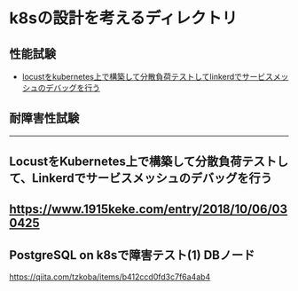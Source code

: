 # k8sの設計を考えるディレクトリ

## 性能試験
- [locustをkubernetes上で構築して分散負荷テストしてlinkerdでサービスメッシュのデバッグを行う](#locustをkubernetes上で構築して分散負荷テストしてlinkerdでサービスメッシュのデバッグを行う)


## 耐障害性試験

---

## LocustをKubernetes上で構築して分散負荷テストして、Linkerdでサービスメッシュのデバッグを行う
https://www.1915keke.com/entry/2018/10/06/030425
---

## PostgreSQL on k8sで障害テスト(1) DBノード
https://qiita.com/tzkoba/items/b412ccd0fd3c7f6a4ab4
